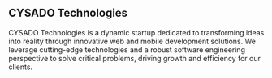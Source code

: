 ## CYSADO Technologies 
CYSADO Technologies is a dynamic startup dedicated to transforming ideas into reality through innovative web and mobile development solutions. We leverage cutting-edge technologies and a robust software engineering perspective to solve critical problems, driving growth and efficiency for our clients.
